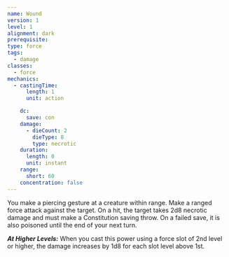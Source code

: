```yaml
---
name: Wound
version: 1
level: 1
alignment: dark
prerequisite: 
type: force
tags:
  - damage
classes:
  - force
mechanics:
  - castingTime:
      length: 1
      unit: action

    dc:
      save: con
    damage:
      - dieCount: 2
        dieType: 8
        type: necrotic
    duration:
      length: 0
      unit: instant
    range:
      short: 60
    concentration: false
---
```

You make a piercing gesture at a creature within range. Make a ranged force attack against the target. On a hit, the target takes 2d8 necrotic damage and must make a Constitution saving throw. On a failed save, it is also poisoned until the end of your next turn.

***__At Higher Levels__:*** When you cast this power using a force slot of 2nd level or higher, the damage increases by 1d8 for each slot level above 1st.
    
